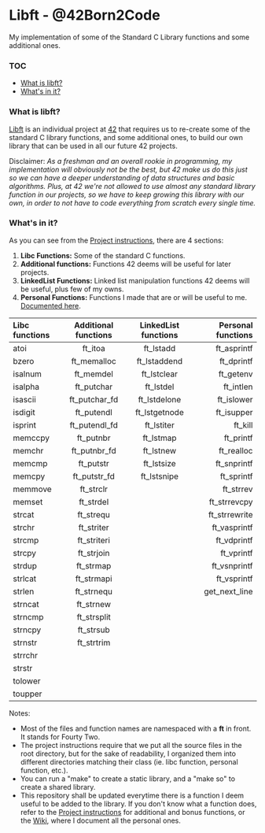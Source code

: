 # Libft - @42Born2Code
My implementation of some of the Standard C Library functions and some additional ones.

### TOC
* [What is libft?](#what-is-libft)
* [What's in it?](#whats-in-it)

### What is libft?
[Libft][1] is an individual project at [42][2] that requires us to re-create some of the standard C library functions, and some additional ones, to build our own library that can be used in all our future 42 projects.

Disclaimer: *As a freshman and an overall rookie in programming, my implementation will obviously not be the best, but 42 make us do this just so we can have a deeper understanding of data structures and basic algorithms. Plus, at 42 we're not allowed to use almost any standard library function in our projects, so we have to keep growing this library with our own, in order to not have to code everything from scratch every single time.*

### What's in it?

As you can see from the [Project instructions][1], there are 4 sections:

1.  **Libc Functions:** Some of the standard C functions.
2.  **Additional functions:** Functions 42 deems will be useful for later projects.
3.  **LinkedList Functions:** Linked list manipulation functions 42 deems will be useful, plus few of my owns.
4.  **Personal Functions:** Functions I made that are or will be useful to me. [Documented here][3].

Libc functions | Additional functions | LinkedList functions | Personal functions
:----------- | :-----------: | :-----------: | -----------:
atoi		 |	ft_itoa		 |	ft_lstadd	 |	ft_asprintf
bzero		 |	ft_memalloc	 |	ft_lstaddend |	ft_dprintf
isalnum		 |	ft_memdel	 |	ft_lstclear	 |	ft_getenv
isalpha		 |	ft_putchar	 |	ft_lstdel	 |	ft_intlen
isascii		 |	ft_putchar_fd|	ft_lstdelone |	ft_islower
isdigit		 |	ft_putendl	 |	ft_lstgetnode|	ft_isupper
isprint		 |	ft_putendl_fd|	ft_lstiter	 |	ft_kill
memccpy		 |	ft_putnbr	 |	ft_lstmap	 |	ft_printf
memchr		 |	ft_putnbr_fd |	ft_lstnew	 |	ft_realloc
memcmp		 |	ft_putstr	 |	ft_lstsize	 |	ft_snprintf
memcpy		 |	ft_putstr_fd |	ft_lstsnipe	 |	ft_sprintf
memmove		 |	ft_strclr	 |	|	ft_strrev
memset		 |	ft_strdel	 |	|	ft_strrevcpy
strcat		 |	ft_strequ	 |	|	ft_strrewrite
strchr		 |	ft_striter	 |	|	ft_vasprintf
strcmp		 |	ft_striteri	 |	|	ft_vdprintf
strcpy		 |	ft_strjoin	 |	|	ft_vprintf
strdup		 |	ft_strmap	 |	|	ft_vsnprintf
strlcat		 |	ft_strmapi	 |	|	ft_vsprintf
strlen		 |	ft_strnequ	 |	|	get_next_line
strncat		 |	ft_strnew	 |	|
strncmp		 |	ft_strsplit	 |	|
strncpy		 |	ft_strsub	 |	|
strnstr		 |	ft_strtrim	 |	|
strrchr		 |	|	|
strstr		 |	|	|
tolower		 |	|	|
toupper		 |	|	|


Notes:

- Most of the files and function names are namespaced with a **ft** in front. It stands for Fourty Two.
- The project instructions require that we put all the source files in the root directory, but for the sake of readability, I organized them into different directories matching their class (ie. libc function, personal function, etc.).
- You can run a "make" to create a static library, and a "make so" to create a shared library.
- This repository shall be updated everytime there is a function I deem useful to be added to the library. If you don't know what a function does, refer to the [Project instructions][1] for additional and bonus functions, or the [Wiki][3], where I document all the personal ones.

[1]: https://github.com/jon-nimrod/42-libft/blob/master/projects_instructions/libft.en.pdf "Libft PDF"
[2]: http://42.us.org "42 Silicon Valley"
[3]: https://github.com/jon-nimrod/42-libft/wiki
